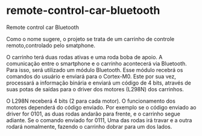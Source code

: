 # remote-control-car-bluetooth


Remote control car Bluetooth

Como o nome sugere, o projeto se trata de um carrinho de controle remoto,controlado pelo smatphone.

O carrinho terá duas rodas ativas e uma roda boba de apoio.
A comunicação entre o smartphone e o carrinho acontecerá via Bluetooth.
Para isso, será utilizado um módulo Bluetooth. Esse módulo recebrá os comandos do usuário e enviará para o Cortex-M0. Este por sua vez, processará a informação binária e enviará um código de 4 bits, através de suas potas de saídas para o driver dos motores (L298N) dos carrinhos.

O L298N receberá 4 bits (2 para cada motor). O funcionamento dos motores dependerá do código enviado. Por exemplo se o código enviado ao driver for 0101, as duas rodas andarão para frente, e o carrinho segue adiante. Se o comando enviado for 0111, Uma das rodas irá travar e a outra rodará nomalmente, fazendo o carrinho dobrar para um dos lados.

